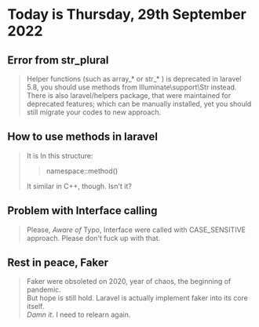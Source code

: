 # Today is Thursday, 29th September 2022

## Error from str_plural

> Helper functions (such as array_* or str_* ) is deprecated in laravel 5.8, you should use methods from Illuminate\support\Str instead.\
> There is also laravel/helpers package, that were maintained for deprecated features; which can be manually installed, yet you should still migrate your codes to new approach.

## How to use methods in laravel

> It is In this structure:
> > namespace::method()
>
> It similar in C++, though. Isn't it?

## Problem with Interface calling

> Please, *Aware of* Typo, Interface were called with CASE_SENSITIVE approach. Please don't fuck up with that.

## Rest in peace, Faker

> Faker were obsoleted on 2020, year of chaos, the beginning of pandemic.\
> But hope is still hold. Laravel is actually implement faker into its core itself.\
> *Damn it*. I need to relearn again.
